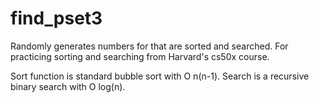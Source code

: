find_pset3
==========

Randomly generates numbers for that are sorted and searched.  For practicing sorting and searching from Harvard's cs50x course.

Sort function is standard bubble sort with O n(n-1).  Search is a recursive binary search with O log(n).
